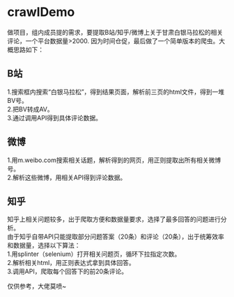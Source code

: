 # crawlDemo
做项目，组内成员提的需求，要提取B站/知乎/微博上关于甘肃白银马拉松的相关评论，一个平台数据量>2000.
因为时间仓促，最后做了一个简单版本的爬虫。大概思路如下：

## B站

1.搜索框内搜索“白银马拉松”，得到结果页面，解析前三页的html文件，得到一堆BV号。</br>
2.把BV转成AV。</br>
3.通过调用API得到具体评论数据。</br>

## 微博

1.用m.weibo.com搜索相关话题，解析得到的网页，用正则提取出所有相关微博号。</br>
2.解析这些微博，用相关API得到评论数据。</br>

## 知乎

知乎上相关问题较多，出于爬取方便和数据量要求，选择了最多回答的问题进行分析。</br>
由于知乎自带API只能提取部分问题答案（20条）和评论（20条），出于统筹效率和数据量，选择以下算法：</br>
1.用splinter（selenium）打开相关问题页，循环下拉指定次数。</br>
2.解析相关html，用正则表达式拿到具体回答。</br>
3.调用API，爬取每个回答下的前20条评论。</br>

仅供参考，大佬莫喷~
